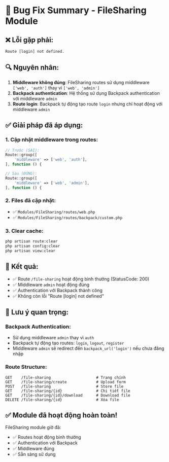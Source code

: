 # 🐛 Bug Fix Summary - FileSharing Module

## ❌ **Lỗi gặp phải:**
```
Route [login] not defined.
```

## 🔍 **Nguyên nhân:**
1. **Middleware không đúng**: FileSharing routes sử dụng middleware `['web', 'auth']` thay vì `['web', 'admin']`
2. **Backpack authentication**: Hệ thống sử dụng Backpack authentication với middleware `admin`
3. **Route login**: Backpack tự động tạo route `login` nhưng chỉ hoạt động với middleware `admin`

## ✅ **Giải pháp đã áp dụng:**

### 1. **Cập nhật middleware trong routes:**
```php
// Trước (SAI):
Route::group([
    'middleware' => ['web', 'auth'],
], function () {

// Sau (ĐÚNG):
Route::group([
    'middleware' => ['web', 'admin'],
], function () {
```

### 2. **Files đã cập nhật:**
- ✅ `Modules/FileSharing/routes/web.php`
- ✅ `Modules/FileSharing/routes/backpack/custom.php`

### 3. **Clear cache:**
```bash
php artisan route:clear
php artisan config:clear
php artisan view:clear
```

## 🎯 **Kết quả:**
- ✅ Route `/file-sharing` hoạt động bình thường (StatusCode: 200)
- ✅ Middleware `admin` hoạt động đúng
- ✅ Authentication với Backpack thành công
- ✅ Không còn lỗi "Route [login] not defined"

## 📝 **Lưu ý quan trọng:**

### **Backpack Authentication:**
- Sử dụng middleware `admin` thay vì `auth`
- Backpack tự động tạo routes: `login`, `logout`, `register`
- Middleware `admin` sẽ redirect đến `backpack_url('login')` nếu chưa đăng nhập

### **Route Structure:**
```
GET    /file-sharing                    # Trang chính
GET    /file-sharing/create             # Upload form
POST   /file-sharing                    # Store file
GET    /file-sharing/{id}               # Chi tiết file
GET    /file-sharing/{id}/download      # Download file
DELETE /file-sharing/{id}               # Xóa file
```

## ✅ **Module đã hoạt động hoàn toàn!**

FileSharing module giờ đã:
- ✅ Routes hoạt động bình thường
- ✅ Authentication với Backpack
- ✅ Middleware đúng
- ✅ Sẵn sàng sử dụng
